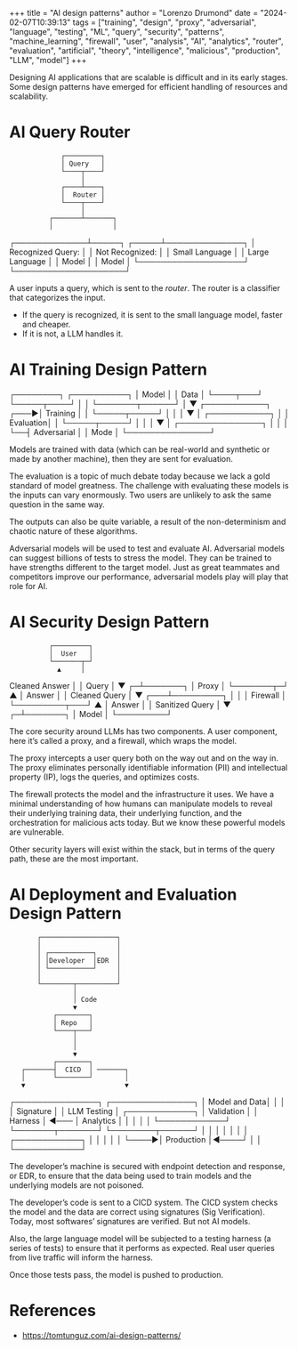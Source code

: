 +++
title = "AI design patterns"
author = "Lorenzo Drumond"
date = "2024-02-07T10:39:13"
tags = ["training",  "design",  "proxy",  "adversarial",  "language",  "testing",  "ML",  "query",  "security",  "patterns",  "machine_learning",  "firewall",  "user",  "analysis",  "AI",  "analytics",  "router",  "evaluation",  "artificial",  "theory",  "intelligence",  "malicious",  "production",  "LLM",  "model"]
+++


Designing AI applications that are scalable is difficult and in its early stages. Some design patterns have emerged for efficient handling of resources and scalability.

# AI Query Router
                 ┌─────────┐
                 │ Query   │
                 └────┬────┘
                      │
                 ┌────┴────┐
                 │  Router │
                 └────┬────┘
                      │
              ┌───────┴───────┐
              │               │
┌─────────────┴─────┐   ┌─────┴──────────────┐
│ Recognized Query: │   │ Not Recognized:    │
│  Small Language   │   │  Large Language    │
│     Model         │   │     Model          │
└───────────────────┘   └────────────────────┘

A user inputs a query, which is sent to the _router_. The router is a classifier that categorizes the input.

- If the query is recognized, it is sent to the small language model, faster and cheaper.
- If it is not, a LLM handles it.

# AI Training Design Pattern
┌────────┐    ┌──────────┐
│ Model  │    │   Data   │
└────┬───┘    └─────┬────┘
     │              │
     └───────┬──────┘
             │
             ▼
       ┌───────────┐
  ┌───►│ Training  │
  │    └─────┬─────┘
  │          │
  │          ▼
  │    ┌───────────┐
  │    │ Evaluation│
  │    └─────┬─────┘
  │          │
  │          ▼
  │  ┌───────────────┐
  │  │               │
  └──┤  Adversarial  │
     │     Mode      │
     └───────────────┘

Models are trained with data (which can be real-world and synthetic or made by another machine), then they are sent for evaluation.

The evaluation is a topic of much debate today because we lack a gold standard of model greatness. The challenge with evaluating these models is the inputs can vary enormously. Two users are unlikely to ask the same question in the same way.

The outputs can also be quite variable, a result of the non-determinism and chaotic nature of these algorithms.

Adversarial models will be used to test and evaluate AI. Adversarial models can suggest billions of tests to stress the model. They can be trained to have strengths different to the target model. Just as great teammates and competitors improve our performance, adversarial models play will play that role for AI.

# AI Security Design Pattern
              ┌─────────┐
              │  User   │
              └───────┬─┘
                ▲     │
Cleaned Answer  │     │ Query
                │     ▼
              ┌─┴───────┐
              │  Proxy  │
              └───────┬─┘
                ▲     │
        Answer  │     │ Cleaned Query
                │     ▼
            ┌───┴─────────┐
            │             │
            │  Firewall   │
            └─────────┬───┘
                ▲     │
        Answer  │     │ Sanitized Query
                │     ▼
              ┌─┴───────┐
              │  Model  │
              └─────────┘

The core security around LLMs has two components. A user component, here it’s called a proxy, and a firewall, which wraps the model.

The proxy intercepts a user query both on the way out and on the way in. The proxy eliminates personally identifiable information (PII) and intellectual property (IP), logs the queries, and optimizes costs.

The firewall protects the model and the infrastructure it uses. We have a minimal understanding of how humans can manipulate models to reveal their underlying training data, their underlying function, and the orchestration for malicious acts today. But we know these powerful models are vulnerable.

Other security layers will exist within the stack, but in terms of the query path, these are the most important.


# AI Deployment and Evaluation Design Pattern
           ┌───────────────────┐
           │                   │
           │ ┌───────────┐     │
           │ │Developer  │EDR  │
           │ └───────────┘     │
           │                   │
           └────────┬──────────┘
                    │
                    │ Code
                    ▼
               ┌────────┐
               │ Repo   │
               └────┬───┘
                    │
                    │
                    ▼
               ┌────────┐
       ┌───────┤  CICD  │ ───────┐
       │       └────────┘        │
       ▼                         ▼
┌───────────────┐       ┌───────────────┐
│ Model and Data│       │               │
│  Signature    │       │   LLM Testing │      ┌────────────┐
│   Validation  │       │    Harness    │ ◄─── │ Analytics  │
│               │       │               │      └────────────┘
└───────┬───────┘       └────────┬──────┘
        │                        │
        │                        │
        │                        │
        │     ┌────────────┐     │
        │     │            │     │
        └────►│ Production │◄────┘
              │            │
              └────────────┘

The developer’s machine is secured with endpoint detection and response, or EDR, to ensure that the data being used to train models and the underlying models are not poisoned.

The developer’s code is sent to a CICD system. The CICD system checks the model and the data are correct using signatures (Sig Verification). Today, most softwares’ signatures are verified. But not AI models.

Also, the large language model will be subjected to a testing harness (a series of tests) to ensure that it performs as expected. Real user queries from live traffic will inform the harness.

Once those tests pass, the model is pushed to production.

# References
- https://tomtunguz.com/ai-design-patterns/
